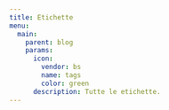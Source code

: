 ```yaml
---
title: Etichette
menu:
  main:
    parent: blog
    params:
      icon:
        vendor: bs
        name: tags
        color: green
      description: Tutte le etichette.
---
```

